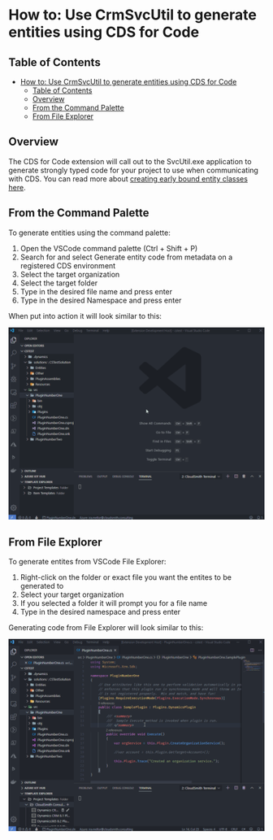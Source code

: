 # How to: Use CrmSvcUtil to generate entities using CDS for Code

## Table of Contents

- [How to: Use CrmSvcUtil to generate entities using CDS for Code](#how-to-use-crmsvcutil-to-generate-entities-using-cds-for-code)
  - [Table of Contents](#table-of-contents)
  - [Overview](#overview)
  - [From the Command Palette](#from-the-command-palette)
  - [From File Explorer](#from-file-explorer)

## Overview

The CDS for Code extension will call out to the SvcUtil.exe application to generate strongly typed code for your project to use when communicating with CDS. You can read more about [creating early bound entity classes here](https://docs.microsoft.com/en-us/dynamics365/customerengagement/on-premises/developer/org-service/create-early-bound-entity-classes-code-generation-tool).

## From the Command Palette

To generate entities using the command palette:

1. Open the VSCode command palette (Ctrl + Shift + P)
2. Search for and select Generate entity code from metadata on a registered CDS environment
3. Select the target organization
4. Select the target folder
5. Type in the desired file name and press enter
6. Type in the desired Namespace and press enter

When put into action it will look similar to this:

![img](../../images/cds-generate-entities-command-palette.gif)

## From File Explorer

To generate entites from VSCode File Explorer:

1. Right-click on the folder or exact file you want the entites to be generated to
2. Select your target organization
3. If you selected a folder it will prompt you for a file name
4. Type in the desired namespace and press enter

Generating code from File Explorer will look similar to this:

![img](../../images/cds-generate-entities-file-explorer.gif)
